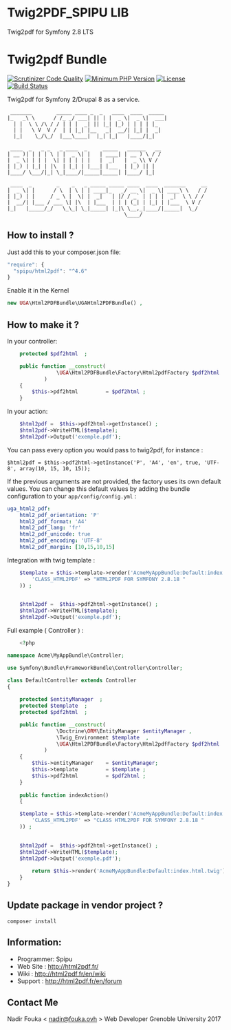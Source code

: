# Twig2PDF_SPIPU LIB
Twig2pdf for Symfony 2.8 LTS 

Twig2pdf Bundle
=====================
[![Scrutinizer Code Quality](https://scrutinizer-ci.com/g/nfouka/HTML2PDF_spipu/badges/quality-score.png?b=master)](https://scrutinizer-ci.com/g/nfouka/HTML2PDF_spipu/?branch=master)
[![Minimum PHP Version](http://img.shields.io/badge/php-%3E%3D%205.5-8892BF.svg)](https://php.net/)
[![License](https://img.shields.io/packagist/l/goaop/goaop-symfony-bundle.svg)](https://packagist.org/packages/goaop/goaop-symfony-bundle)
[![Build Status](https://scrutinizer-ci.com/g/nfouka/HTML2PDF_spipu/badges/build.png?b=master)](https://scrutinizer-ci.com/g/nfouka/HTML2PDF_spipu/build-status/master)


Twig2pdf for Symfony 2/Drupal 8 as a service.
```shell
 _______        _____ ____ _  _   ____  ____  _____ 
|_   _\ \      / /_ _/ ___| || | |  _ \|  _ \|  ___|
  | |  \ \ /\ / / | | |  _| || |_| |_) | | | | |_   
  | |   \ V  V /  | | |_| |__   _|  __/| |_| |  _|  
  |_|    \_/\_/  |___\____|  |_| |_|   |____/|_|    
                                                    
 ____  _   _ _   _ ____  _     _____   ______   __
| __ )| | | | \ | |  _ \| |   | ____| | __ ) \ / /
|  _ \| | | |  \| | | | | |   |  _|   |  _ \\ V / 
| |_) | |_| | |\  | |_| | |___| |___  | |_) || |  
|____/ \___/|_| \_|____/|_____|_____| |____/ |_|  
                                                  
 ____  _        _    _   _ _____ _____ ____  ____  _______     __
|  _ \| |      / \  | \ | | ____|_   _/ __ \|  _ \| ____\ \   / /
| |_) | |     / _ \ |  \| |  _|   | |/ / _` | | | |  _|  \ \ / / 
|  __/| |___ / ___ \| |\  | |___  | | | (_| | |_| | |___  \ V /  
|_|   |_____/_/   \_\_| \_|_____| |_|\ \__,_|____/|_____|  \_/   
                                      \____/                     

```

How to install ?
----------------

Just add this to your composer.json file:

```js
"require": {
  "spipu/html2pdf": "^4.6"
}
```
Enable it in the Kernel

```php
new UGA\Html2PDFBundle\UGAHtml2PDFBundle() , 
```

How to make it  ?
------------

In your controller:
```php
    protected $pdf2html  ; 

    public function __construct(
                \UGA\Html2PDFBundle\Factory\Html2pdfFactory $pdf2html 
            )
    {
        $this->pdf2html         = $pdf2html ; 
    }
```


In your action:

```php
    $html2pdf =  $this->pdf2html->getInstance() ;
    $html2pdf->WriteHTML($template);
    $html2pdf->Output('exemple.pdf');
```

You can pass every option you would pass to twig2pdf, for instance :

```
$html2pdf = $this->pdf2html->getInstance('P', 'A4', 'en', true, 'UTF-8', array(10, 15, 10, 15));
```

If the previous arguments are not provided, the factory uses its own default values. You can
change this default values by adding the bundle configuration to your `app/config/config.yml` :

```yml
uga_html2_pdf:
    html2_pdf_orientation: 'P'
    html2_pdf_format: 'A4'
    html2_pdf_lang: 'fr'
    html2_pdf_unicode: true
    html2_pdf_encoding: 'UTF-8'
    html2_pdf_margin: [10,15,10,15]
```

Integration with twig template :
```php
    $template = $this->template->render('AcmeMyAppBundle:Default:index.html.twig',array(
        'CLASS_HTML2PDF' => "HTML2PDF FOR SYMFONY 2.8.18 "
    )) ;  
    

    $html2pdf =  $this->pdf2html->getInstance() ;
    $html2pdf->WriteHTML($template);
    $html2pdf->Output('exemple.pdf');
```


Full example ( Controller ) :
```php
    <?php

namespace Acme\MyAppBundle\Controller;

use Symfony\Bundle\FrameworkBundle\Controller\Controller;

class DefaultController extends Controller
{
    
    protected $entityManager  ; 
    protected $template  ; 
    protected $pdf2html  ; 

    public function __construct(
                \Doctrine\ORM\EntityManager $entityManager , 
                \Twig_Environment $template  , 
                \UGA\Html2PDFBundle\Factory\Html2pdfFactory $pdf2html 
            )
    {
        $this->entityManager    = $entityManager;
        $this->template         = $template ; 
        $this->pdf2html         = $pdf2html ; 
    }
    
    public function indexAction()
    {

    $template = $this->template->render('AcmeMyAppBundle:Default:index.html.twig',array(
        'CLASS_HTML2PDF' => "CLASS HTML2PDF FOR SYMFONY 2.8.18 "
    )) ;  
    

    $html2pdf =  $this->pdf2html->getInstance() ;
    $html2pdf->WriteHTML($template);
    $html2pdf->Output('exemple.pdf');
    
        return $this->render('AcmeMyAppBundle:Default:index.html.twig');
    }
}

```


Update package in vendor project ?
----------------------------------

```
composer install
```


Information:
------------

* Programmer: Spipu
* Web Site  : http://html2pdf.fr/
* Wiki      : http://html2pdf.fr/en/wiki
* Support   : http://html2pdf.fr/en/forum

Contact Me
----------
Nadir Fouka < nadir@fouka.ovh > Web Developer Grenoble University 2017
